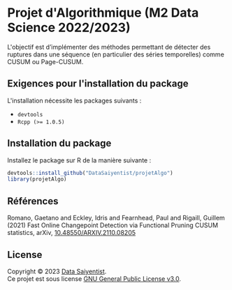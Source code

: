 # Projet d'Algorithmique (M2 Data Science 2022/2023)

L'objectif est d’implémenter des méthodes permettant de détecter des ruptures dans une séquence (en particulier des séries temporelles) comme CUSUM ou Page-CUSUM.

## Exigences pour l'installation du package

L'installation nécessite les packages suivants :

- `devtools`
- `Rcpp (>= 1.0.5)`

## Installation du package

Installez le package sur R de la manière suivante :

```r
devtools::install_github("DataSaiyentist/projetAlgo")
library(projetAlgo)
```

## Références

Romano, Gaetano and Eckley, Idris and Fearnhead, Paul and Rigaill, Guillem (2021) Fast Online Changepoint Detection via Functional Pruning CUSUM statistics, arXiv, [10.48550/ARXIV.2110.08205](https://arxiv.org/abs/2110.08205)

## License

Copyright © 2023 [Data Saiyentist](https://github.com/DataSaiyentist). <br />
Ce projet est sous license [GNU General Public License v3.0](https://github.com/DataSaiyentist/projetAlgo/blob/main/LICENSE).
